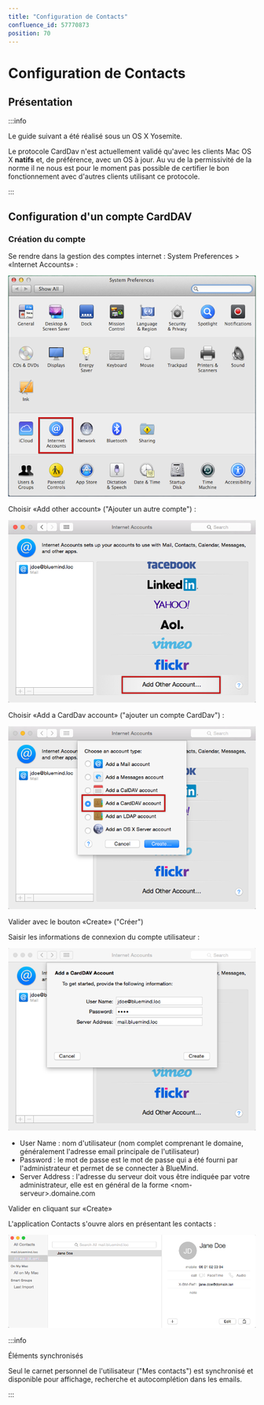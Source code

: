 ```yaml
---
title: "Configuration de Contacts"
confluence_id: 57770873
position: 70
---
```

# Configuration de Contacts


## Présentation


:::info

Le guide suivant a été réalisé sous un OS X Yosemite.

Le protocole CardDav n'est actuellement validé qu'avec les clients Mac OS X **natifs** et, de préférence, avec un OS à jour. Au vu de la permissivité de la norme il ne nous est pour le moment pas possible de certifier le bon fonctionnement avec d'autres clients utilisant ce protocole.

:::


## Configuration d'un compte CardDAV

### Création du compte

Se rendre dans la gestion des comptes internet : System Preferences > «Internet Accounts» :

![](../../../attachments/57770873/57770874.png)

Choisir «Add other account» ("Ajouter un autre compte") :

![](../../../attachments/57770873/57770878.png)

Choisir «Add a CardDav account» ("ajouter un compte CardDav") :

![](../../../attachments/57770873/57770877.png)

Valider avec le bouton «Create» ("Créer")

Saisir les informations de connexion du compte utilisateur :

![](../../../attachments/57770873/57770876.png)

- User Name : nom d'utilisateur (nom complet comprenant le domaine, généralement l'adresse email principale de l'utilisateur)
- Password : le mot de passe est le mot de passe qui a été fourni par l'administrateur et permet de se connecter à BlueMind.
- Server Address : l'adresse du serveur doit vous être indiquée par votre administrateur, elle est en général de la forme &lt;nom-serveur>.domaine.com


Valider en cliquant sur «Create»

L'application Contacts s'ouvre alors en présentant les contacts :

![](../../../attachments/57770873/57770875.png)


:::info

Éléments synchronisés

Seul le carnet personnel de l'utilisateur ("Mes contacts") est synchronisé et disponible pour affichage, recherche et autocomplétion dans les emails.

:::


